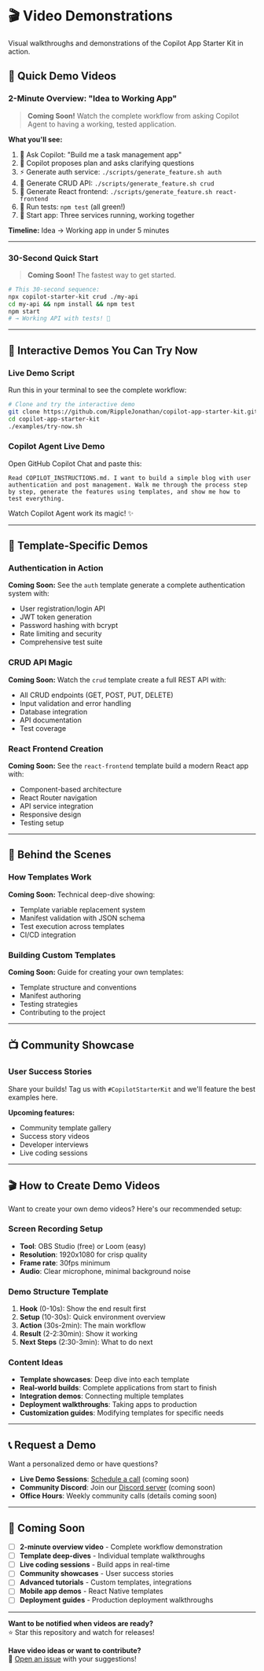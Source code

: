 # 🎬 Video Demonstrations

Visual walkthroughs and demonstrations of the Copilot App Starter Kit in action.

## 🚀 Quick Demo Videos

### 2-Minute Overview: "Idea to Working App"
> **Coming Soon!** Watch the complete workflow from asking Copilot Agent to having a working, tested application.

**What you'll see:**
1. 💬 Ask Copilot: "Build me a task management app"
2. 🤖 Copilot proposes plan and asks clarifying questions
3. ⚡ Generate auth service: `./scripts/generate_feature.sh auth`
4. 🔧 Generate CRUD API: `./scripts/generate_feature.sh crud`
5. 🎨 Generate React frontend: `./scripts/generate_feature.sh react-frontend`
6. 🧪 Run tests: `npm test` (all green!)
7. 🚀 Start app: Three services running, working together

**Timeline:** Idea → Working app in under 5 minutes

---

### 30-Second Quick Start
> **Coming Soon!** The fastest way to get started.

```bash
# This 30-second sequence:
npx copilot-starter-kit crud ./my-api
cd my-api && npm install && npm test
npm start
# → Working API with tests! 🎉
```

---

## 📱 Interactive Demos You Can Try Now

### Live Demo Script
Run this in your terminal to see the complete workflow:

```bash
# Clone and try the interactive demo
git clone https://github.com/RippleJonathan/copilot-app-starter-kit.git
cd copilot-app-starter-kit
./examples/try-now.sh
```

### Copilot Agent Live Demo
Open GitHub Copilot Chat and paste this:

```
Read COPILOT_INSTRUCTIONS.md. I want to build a simple blog with user authentication and post management. Walk me through the process step by step, generate the features using templates, and show me how to test everything.
```

Watch Copilot Agent work its magic! ✨

---

## 🎯 Template-Specific Demos

### Authentication in Action
**Coming Soon:** See the `auth` template generate a complete authentication system with:
- User registration/login API
- JWT token generation
- Password hashing with bcrypt
- Rate limiting and security
- Comprehensive test suite

### CRUD API Magic
**Coming Soon:** Watch the `crud` template create a full REST API with:
- All CRUD endpoints (GET, POST, PUT, DELETE)
- Input validation and error handling
- Database integration
- API documentation
- Test coverage

### React Frontend Creation
**Coming Soon:** See the `react-frontend` template build a modern React app with:
- Component-based architecture
- React Router navigation
- API service integration
- Responsive design
- Testing setup

---

## 🔧 Behind the Scenes

### How Templates Work
**Coming Soon:** Technical deep-dive showing:
- Template variable replacement system
- Manifest validation with JSON schema
- Test execution across templates
- CI/CD integration

### Building Custom Templates
**Coming Soon:** Guide for creating your own templates:
- Template structure and conventions
- Manifest authoring
- Testing strategies
- Contributing to the project

---

## 📺 Community Showcase

### User Success Stories
Share your builds! Tag us with `#CopilotStarterKit` and we'll feature the best examples here.

**Upcoming features:**
- Community template gallery
- Success story videos
- Developer interviews
- Live coding sessions

---

## 🎬 How to Create Demo Videos

Want to create your own demo videos? Here's our recommended setup:

### Screen Recording Setup
- **Tool**: OBS Studio (free) or Loom (easy)
- **Resolution**: 1920x1080 for crisp quality
- **Frame rate**: 30fps minimum
- **Audio**: Clear microphone, minimal background noise

### Demo Structure Template
1. **Hook** (0-10s): Show the end result first
2. **Setup** (10-30s): Quick environment overview
3. **Action** (30s-2min): The main workflow
4. **Result** (2-2:30min): Show it working
5. **Next Steps** (2:30-3min): What to do next

### Content Ideas
- **Template showcases**: Deep dive into each template
- **Real-world builds**: Complete applications from start to finish
- **Integration demos**: Connecting multiple templates
- **Deployment walkthroughs**: Taking apps to production
- **Customization guides**: Modifying templates for specific needs

---

## 📞 Request a Demo

Want a personalized demo or have questions?

- **Live Demo Sessions**: [Schedule a call](https://github.com/RippleJonathan/copilot-app-starter-kit/issues/new?template=demo-request.md) (coming soon)
- **Community Discord**: Join our [Discord server](https://discord.gg/copilot-starter-kit) (coming soon)
- **Office Hours**: Weekly community calls (details coming soon)

---

## 🎯 Coming Soon

- [ ] **2-minute overview video** - Complete workflow demonstration
- [ ] **Template deep-dives** - Individual template walkthroughs  
- [ ] **Live coding sessions** - Build apps in real-time
- [ ] **Community showcases** - User success stories
- [ ] **Advanced tutorials** - Custom templates, integrations
- [ ] **Mobile app demos** - React Native templates
- [ ] **Deployment guides** - Production deployment walkthroughs

---

**Want to be notified when videos are ready?**  
⭐ Star this repository and watch for releases!

**Have video ideas or want to contribute?**  
📝 [Open an issue](https://github.com/RippleJonathan/copilot-app-starter-kit/issues) with your suggestions!